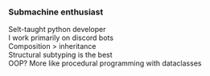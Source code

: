 ### Submachine enthusiast

Selt-taught python developer<br>
I work primarily on discord bots<br>
Composition > inheritance<br>
Structural subtyping is the best<br>
OOP? More like procedural programming with dataclasses
